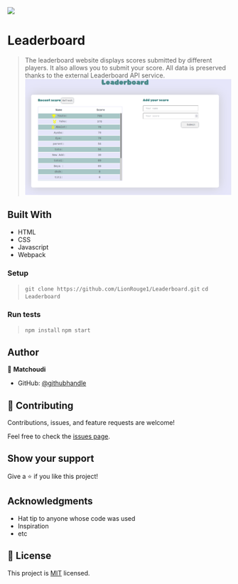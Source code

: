 ![](https://img.shields.io/badge/Microverse-blueviolet)

# Leaderboard

> The leaderboard website displays scores submitted by different players. It also allows you to submit your score. All data is preserved thanks to the external Leaderboard API service.
![screenshot](src/images/leaderboard.png)

## Built With

- HTML
- CSS
- Javascript
- Webpack

### Setup
>`git clone https://github.com/LionRouge1/Leaderboard.git`
>`cd Leaderboard`

### Run tests
>`npm install`
>`npm start`

## Author

👤 **Matchoudi**

- GitHub: [@githubhandle](https://github.com/LionRouge1)

## 🤝 Contributing

Contributions, issues, and feature requests are welcome!

Feel free to check the [issues page](../../issues/).

## Show your support

Give a ⭐️ if you like this project!

## Acknowledgments

- Hat tip to anyone whose code was used
- Inspiration
- etc

## 📝 License

This project is [MIT](./MIT.md) licensed.
